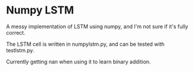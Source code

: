 # Numpy LSTM

A messy implementation of LSTM using numpy, and I'm not sure if it's fully correct. 

The LSTM cell is written in numpylstm.py, and can be tested with testlstm.py.

Currently getting nan when using it to learn binary addition.
